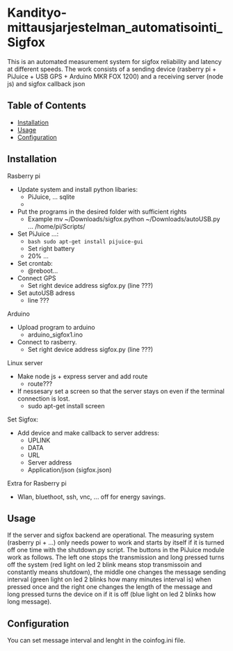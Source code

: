 # Kandityo-mittausjarjestelman_automatisointi_Sigfox

This is an automated measurement system for sigfox reliability and latency at different speeds. The work consists of a sending device (rasberry pi + PiJuice + USB GPS + Arduino MKR FOX 1200) and a receiving server (node js) and sigfox callback json

## Table of Contents

- [Installation](#installation)
- [Usage](#usage)
- [Configuration](#configuration)


## Installation

Rasberry pi
  * Update system and install python libaries:
    - PiJuice, ... sqlite
    - 
  * Put the programs in the desired folder with sufficient rights
    - Example mv ~/Downloads/sigfox.python ~/Downloads/autoUSB.py ... /home/pi/Scripts/
  * Set PiJuice ...:
    - ```bash sudo apt-get install pijuice-gui ```
    - Set right battery
    - 20% ...
  * Set crontab:
    - @reboot...
  * Connect GPS
    - Set right device address sigfox.py (line ???)
  * Set autoUSB adress
    - line ???

Arduino
  * Upload program to arduino
    - arduino_sigfox1.ino
  * Connect to rasberry.
    - Set right device address sigfox.py (line ???)

Linux server
  * Make node js + express server and add route
    - route???
  * If nessesary set a screen so that the server stays on even if the terminal connection is lost.
    - sudo apt-get install screen

Set Sigfox:
  * Add device and make callback to server address:
    - UPLINK
    - DATA
    - URL
    - Server address
    - Application/json (sigfox.json)

Extra for Rasberry pi
  * Wlan, bluethoot, ssh, vnc, ... off for energy savings.
  

## Usage
If the server and sigfox backend are operational. The measuring system (rasberry pi + ...) only needs power to work and starts by itself if it is turned off one time with the shutdown.py script. The buttons in the PiJuice module work as follows. The left one stops the transmission and long pressed turns off the system (red light on led 2 blink means stop transmissoin and constantly means shutdown), the middle one changes the message sending interval (green light on led 2 blinks how many minutes interval is) when pressed once and the right one changes the length of the message and long pressed turns the device on if it is off (blue light on led 2 blinks how long message).

## Configuration
You can set message interval and lenght in the coinfog.ini file.

